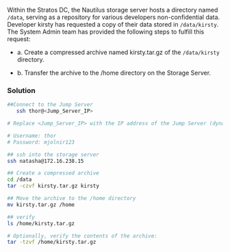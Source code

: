 Within the Stratos DC, the Nautilus storage server hosts a directory named `/data`, serving as a repository for various developers non-confidential data. Developer kirsty has requested a copy of their data stored in `/data/kirsty`. The System Admin team has provided the following steps to fulfill this request:

- a. Create a compressed archive named kirsty.tar.gz of the `/data/kirsty` directory.

- b. Transfer the archive to the /home directory on the Storage Server.

### Solution
```bash
##Connect to the Jump Server
   ssh thor@<Jump_Server_IP> 

# Replace <Jump_Server_IP> with the IP address of the Jump Server (dynamic in this case).

# Username: thor
# Password: mjolnir123

## ssh into the storage server
ssh natasha@172.16.238.15

## Create a compressed archive
cd /data
tar -czvf kirsty.tar.gz kirsty

## Move the archive to the /home directory
mv kirsty.tar.gz /home

## verify
ls /home/kirsty.tar.gz 

# Optionally, verify the contents of the archive:
tar -tzvf /home/kirsty.tar.gz
```
